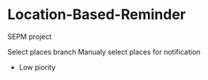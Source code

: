 # Location-Based-Reminder
SEPM project

Select places branch
Manualy select places for notification

- Low piority
